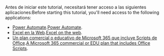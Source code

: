 <span data-ttu-id="c5b6e-101">Antes de iniciar este tutorial, necesitará tener acceso a las siguientes aplicaciones:</span><span class="sxs-lookup"><span data-stu-id="c5b6e-101">Before starting this tutorial, you'll need access to the following applications:</span></span>

- <span data-ttu-id="c5b6e-102">[Power Automate](/power-automate/organization-q-and-a).</span><span class="sxs-lookup"><span data-stu-id="c5b6e-102">[Power Automate](/power-automate/organization-q-and-a).</span></span>
- <span data-ttu-id="c5b6e-103">[Excel en la Web](https://www.office.com/launch/excel).</span><span class="sxs-lookup"><span data-stu-id="c5b6e-103">[Excel on the web](https://www.office.com/launch/excel).</span></span>
- <span data-ttu-id="c5b6e-104">[Un plan comercial o educativo de Microsoft 365 que incluye Scripts de Office](/microsoft-365/admin/manage/manage-office-scripts-settings).</span><span class="sxs-lookup"><span data-stu-id="c5b6e-104">[A Microsoft 365 commercial or EDU plan that includes Office Scripts](/microsoft-365/admin/manage/manage-office-scripts-settings).</span></span>